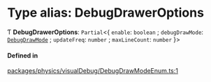 # Type alias: DebugDrawerOptions

Ƭ **DebugDrawerOptions**: `Partial`\<\{ `enable`: `boolean` ; `debugDrawMode`: [`DebugDrawMode`](../enums/DebugDrawMode.md) ; `updateFreq`: `number` ; `maxLineCount`: `number`  }\>

#### Defined in

[packages/physics/visualDebug/DebugDrawModeEnum.ts:1](https://github.com/Orillusion/orillusion/blob/main/packages/physics/visualDebug/DebugDrawModeEnum.ts#L1)
